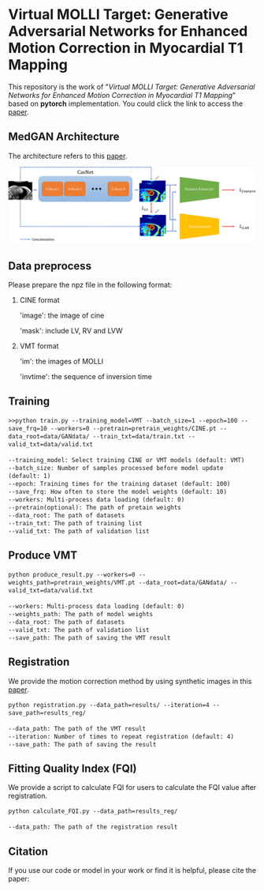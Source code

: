# Virtual MOLLI Target: Generative Adversarial Networks for Enhanced Motion Correction in Myocardial T1 Mapping

This repository is the work of "_Virtual MOLLI Target: Generative Adversarial Networks for Enhanced Motion Correction in Myocardial T1 Mapping_" based on **pytorch** implementation. You could click the link to access the [paper](xxx).


## MedGAN Architecture

The architecture refers to this [paper](https://www.sciencedirect.com/science/article/pii/S0895611119300990).

<div  align="center">  
 <img src="https://github.com/htylab/VMT/blob/main/doc/MedGAN.png"
     align=center/>
</div>


## Data preprocess

Please prepare the npz file in the following format:

1. CINE format

    'image': the image of cine

    'mask': include LV, RV and LVW

2. VMT format

    'im': the images of MOLLI
    
    'invtime': the sequence of inversion time


## Training

```
>>python train.py --training_model=VMT --batch_size=1 --epoch=100 --save_frq=10 --workers=0 --pretrain=pretrain_weights/CINE.pt --data_root=data/GANdata/ --train_txt=data/train.txt --valid_txt=data/valid.txt

--training_model: Select training CINE or VMT models (default: VMT)
--batch_size: Number of samples processed before model update (default: 1)
--epoch: Training times for the training dataset (default: 100)
--save_frq: How often to store the model weights (default: 10)
--workers: Multi-process data loading (default: 0)
--pretrain(optional): The path of pretain weights
--data_root: The path of datasets
--train_txt: The path of training list
--valid_txt: The path of validation list
```


## Produce VMT

```
python produce_result.py --workers=0 --weights_path=pretrain_weights/VMT.pt --data_root=data/GANdata/ --valid_txt=data/valid.txt

--workers: Multi-process data loading (default: 0)
--weights_path: The path of model weights
--data_root: The path of datasets
--valid_txt: The path of validation list
--save_path: The path of saving the VMT result
```


## Registration

We provide the motion correction method by using synthetic images in this [paper](https://onlinelibrary.wiley.com/doi/full/10.1002/mrm.23153).

```
python registration.py --data_path=results/ --iteration=4 --save_path=results_reg/

--data_path: The path of the VMT result
--iteration: Number of times to repeat registration (default: 4)
--save_path: The path of saving the result
```


## Fitting Quality Index (FQI)

We provide a script to calculate FQI for users to calculate the FQI value after registration.

```
python calculate_FQI.py --data_path=results_reg/

--data_path: The path of the registration result
```


## Citation

If you use our code or model in your work or find it is helpful, please cite the paper:
```

```
